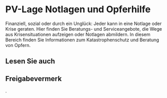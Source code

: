 # PV-Lage Notlagen und Opferhilfe

Finanziell, sozial oder durch ein Unglück: Jeder kann in eine Notlage oder Krise geraten. Hier finden Sie Beratungs- und Serviceangebote, die Wege aus Krisensituationen aufzeigen oder Notlagen abmildern. In diesem Bereich finden Sie Informationen zum Katastrophenschutz und Beratung von Opfern.

## Lesen Sie auch

## Freigabevermerk

.
